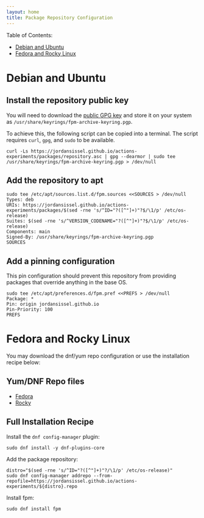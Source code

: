 ```yaml
---
layout: home
title: Package Repository Configuration
---
```


Table of Contents:

* [Debian and Ubuntu](#debian-and-ubuntu)
* [Fedora and Rocky Linux](#fedora-and-rocky-linux)

# Debian and Ubuntu

## Install the repository public key

You will need to download the [public GPG key](packages/repository.asc) and store it on your system as `/usr/share/keyrings/fpm-archive-keyring.pgp`.

To achieve this, the following script can be copied into a terminal. The script requires `curl`, `gpg`, and `sudo` to be available.

```
curl -Ls https://jordansissel.github.io/actions-experiments/packages/repository.asc | gpg --dearmor | sudo tee /usr/share/keyrings/fpm-archive-keyring.pgp > /dev/null
```

## Add the repository to apt

```
sudo tee /etc/apt/sources.list.d/fpm.sources <<SOURCES > /dev/null
Types: deb
URIs: https://jordansissel.github.io/actions-experiments/packages/$(sed -rne 's/^ID="?([^"]+)"?$/\1/p' /etc/os-release)
Suites: $(sed -rne 's/^VERSION_CODENAME="?([^"]+)"?$/\1/p' /etc/os-release)
Components: main
Signed-By: /usr/share/keyrings/fpm-archive-keyring.pgp
SOURCES
```

## Add a pinning configuration

This pin configuration should prevent this repository from providing packages that override anything in the base OS.

```
sudo tee /etc/apt/preferences.d/fpm.pref <<PREFS > /dev/null
Package: *
Pin: origin jordansissel.github.io
Pin-Priority: 100
PREFS
```

# Fedora and Rocky Linux

You may download the dnf/yum repo configuration or use the installation recipe below:

## Yum/DNF Repo files

* [Fedora](fedora.repo)
* [Rocky](rocky.repo)

## Full Installation Recipe

Install the `dnf config-manager` plugin:

```
sudo dnf install -y dnf-plugins-core
```

Add the package repository:

```
distro="$(sed -rne 's/^ID="?([^"]+)"?/\1/p' /etc/os-release)"
sudo dnf config-manager addrepo --from-repofile=https://jordansissel.github.io/actions-experiments/${distro}.repo
```

Install fpm:

```
sudo dnf install fpm
```

